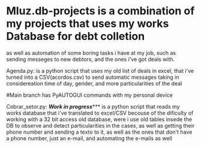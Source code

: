 # Mluz.db-projects is a combination of my projects that uses my works Database for debt colletion
as well as automation of some boring tasks i have at my job, such as sending messeges to new debtors, and the ones i've got deals with.

Agenda.py:
is a python script that uses my old list of deals in excel, that i've turned into a CSV(acordos.csv) to send automatic messages taking in considereation time of day, gender, and more particularities of the deal 

#Main branch has PyAUTOGUI commands with my personal device

Cobrar_setor.py:
***********Work in progress**************
is a python script that reads my works database that i've translated to excel/CSV becouse of the dificulty of working with a 32 bit access old database, were i use old tables insede the DB to observe and detect particularities in the cases, as well as  getting their phone number and sending a texto to it, as well as the ones that don't have a phone number, just an e-mail, and automating the e-mails as well 
